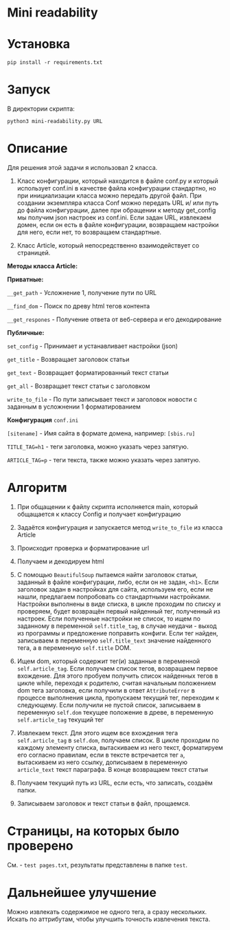 # Mini readability
# Установка
	pip install -r requirements.txt

# Запуск
В директории скрипта:

	python3 mini-readability.py URL

# Описание
  Для решения этой задачи я использовал 2 класса. 

1.  Класс конфигурации, который находится в файле conf.py и который использует conf.ini в качестве файла конфигурации 
стандартно, но при инициализации класса можно передать другой файл. При создании экземпляра класса Conf можно передать URL и/
или путь до файла конфигурации, далее при обращении к методу get_config мы получим json настроек из conf.ini. Если задан URL, 
извлекаем домен, если он есть в файле конфигурации, возвращаем настройки для него, если нет, то возвращаем стандартные.


2.  Класс Article, который непосредственно взаимодействует со страницей.

__Методы класса Article:__

__Приватные:__

`__get_path` - Усложнение 1, получение пути по URL

`__find_dom` - Поиск по древу html тегов контента

`__get_respones` - Получение ответа от веб-сервера и его декодирование

__Публичные:__

`set_config` - Принимает и устанавливает настройки (json)

`get_title` - Возвращает заголовок статьи

`get_text` - Возвращает форматированный текст статьи

`get_all` - Возвращает текст статьи с заголовком

`write_to_file` - По пути записывает текст и заголовок новости с заданным в усложнении 1 форматированием

__Конфигурация__ `conf.ini`

`[sitename]` - Имя сайта в формате домена, например: `[sbis.ru]`

`TITLE_TAG=h1` - теги заголовка, можно указать через запятую.

`ARTICLE_TAG=p` - теги текста, также можно указать через запятую.

# Алгоритм
1. При общащении к файлу скрипта исполняется main, который общащается к классу Config и получает конфигурацию

2. Задаётся конфигурация и запускается метод `write_to_file` из класса Article

3. Происходит проверка и форматирование url

4. Получаем и декодируем html

5. С помощью `BeautifulSoup` пытаемся найти заголовок статьи, заданный в файле конфигурации, либо, если он не задан, `<h1>`. Если заголовок задан в настройках для сайта, используем его, если не нашли, предлагаем попробовать со стандартными настройками. Настройки выполнены в виде списка, в цикле проходим по списку и проверяем, будет возвращён первый найденный тег, полученный из настроек. Если полученные настройки не список, то ищем по заданному в переменной `self.title_tag`, в случае неудачи - выход из программы и предложение поправить конфиги. Если тег найден, записываем в переменную `self.title_text` значение найденного тега, а в переменную `self.title` DOM.

6. Ищем dom, который содержит тег(и) заданные в переменной `self.article_tag`. Если получаем список тегов, возвращаем первое вхождение. Для этого пробуем получить список найденных тегов в цикле while, переходя к родителю, считая начальным положением dom тега заголовка, если получили в ответ `AttributeError` в процессе выполнения цикла, пропускаем текущий тег, переходим к следующему. Если получили не пустой список, записываем в переменную `self.dom` текущее положение в древе, в переменную `self.article_tag` текущий тег

7. Извлекаем текст. Для этого ищем все вхождения тега `self.article_tag` в `self.dom`, получаем список. В цикле проходим по каждому элементу списка, вытаскиваем из него текст, форматируем его согласно правилам, если в тексте встречается тег `a`, вытаскиваем из него ссылку, дописываем в переменную `article_text` текст параграфа. В конце возвращаем текст статьи

8. Получаем текущий путь из URL, если есть, что записать, создаём папки.

9. Записываем заголовок и текст статьи в файл, прощаемся.


# Страницы, на которых было проверено

См. - `test pages.txt`, результаты представлены в папке `test`.

# Дальнейшее улучшение 

Можно извлекать содержимое не одного тега, а сразу нескольких. Искать по аттрибутам, чтобы улучшить точность извлечения текста.

